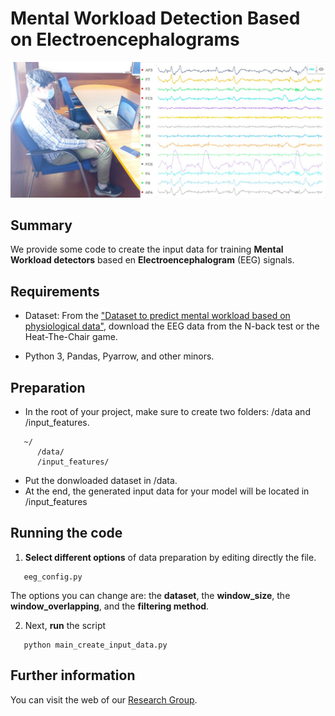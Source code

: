# Mental Workload Detection Based on Electroencephalograms

![Alt text](figs/voluntary.png?raw=true "A voluntary facing a test")

## Summary

We provide some code to create the input data for training **Mental Workload detectors** based en **Electroencephalogram** (EEG) signals.


## Requirements

* Dataset: From the ["Dataset to predict mental workload based on physiological data"](https://doi.org/10.5565/ddd.uab.cat/259591),  download the EEG  data from the N-back test or the Heat-The-Chair game.



* Python 3, Pandas, Pyarrow, and other minors.

## Preparation

* In the root of your project, make sure to create two folders: /data and /input_features. 
```
   ~/    
      /data/     
      /input_features/
```   

* Put the donwloaded dataset in /data.
* At the end,  the generated input data for your model will be located in /input_features

## Running the code

1. **Select different options** of data preparation by editing directly the file.
```
   eeg_config.py   
```

  The options you can change are: the **dataset**,  the **window_size**, the **window_overlapping**, and the **filtering method**.
  
2. Next, **run** the script
```
   python main_create_input_data.py
```

## Further information

You can visit the web of our [Research Group](http://iam.cvc.uab.es/).



